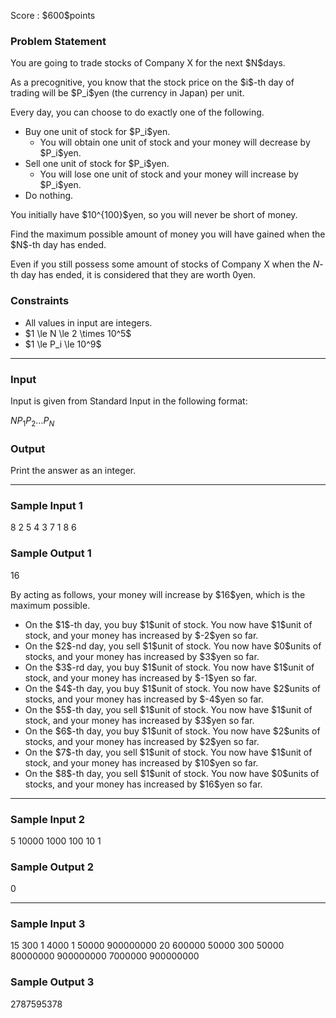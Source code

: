 
<div>

<span>

<span>

<p>
Score : $600$points
</p>

<div>

<section>

### **Problem Statement**

<p>
You are going to trade stocks of Company X for the next $N$days.
</p>

<p>
As a precognitive, you know that the stock price on the $i$-th day of trading will be $P_i$yen (the currency in Japan) per unit.
</p>

<p>
Every day, you can choose to do exactly one of the following.
</p>

<ul>

<li>
Buy one unit of stock for $P_i$yen.
<ul>

<li>
You will obtain one unit of stock and your money will decrease by $P_i$yen.
</li>

</ul>

</li>

<li>
Sell one unit of stock for $P_i$yen.
<ul>

<li>
You will lose one unit of stock and your money will increase by $P_i$yen.
</li>

</ul>

</li>

<li>
Do nothing.
</li>

</ul>

<p>
You initially have $10^{100}$yen, so you will never be short of money.
</p>

<p>
Find the maximum possible amount of money you will have gained when the $N$-th day has ended.

Even if you still possess some amount of stocks of Company X when the $N$-th day has ended, it is considered that they are worth $0$yen.
</p>

</section>

</div>

<div>

<section>

### **Constraints**

<ul>

<li>
All values in input are integers.
</li>

<li>
$1 \le N \le 2 \times 10^5$
</li>

<li>
$1 \le P_i \le 10^9$
</li>

</ul>

</section>

</div>

---

<div>

<div>

<section>

### **Input**

<p>
Input is given from Standard Input in the following format:
</p>

<div>

$N$$P_1$$P_2$$\dots$$P_N$
</div>

</section>

</div>

<div>

<section>

### **Output**

<p>
Print the answer as an integer.
</p>

</section>

</div>

</div>

---

<div>

<section>

### **Sample Input 1**

<div>

8
2 5 4 3 7 1 8 6

</div>

</section>

</div>

<div>

<section>

### **Sample Output 1**

<div>

16

</div>

<p>
By acting as follows, your money will increase by $16$yen, which is the maximum possible.
</p>

<ul>

<li>
On the $1$-th day, you buy $1$unit of stock.  You now have $1$unit of stock, and your money has increased by $-2$yen so far.
</li>

<li>
On the $2$-nd day, you sell $1$unit of stock.  You now have $0$units of stocks, and your money has increased by $3$yen so far.
</li>

<li>
On the $3$-rd day, you buy $1$unit of stock.  You now have $1$unit of stock, and your money has increased by $-1$yen so far.
</li>

<li>
On the $4$-th day, you buy $1$unit of stock.  You now have $2$units of stocks, and your money has increased by $-4$yen so far.
</li>

<li>
On the $5$-th day, you sell $1$unit of stock.  You now have $1$unit of stock, and your money has increased by $3$yen so far.
</li>

<li>
On the $6$-th day, you buy $1$unit of stock.  You now have $2$units of stocks, and your money has increased by $2$yen so far.
</li>

<li>
On the $7$-th day, you sell $1$unit of stock.  You now have $1$unit of stock, and your money has increased by $10$yen so far.
</li>

<li>
On the $8$-th day, you sell $1$unit of stock.  You now have $0$units of stocks, and your money has increased by $16$yen so far.
</li>

</ul>

</section>

</div>

---

<div>

<section>

### **Sample Input 2**

<div>

5
10000 1000 100 10 1

</div>

</section>

</div>

<div>

<section>

### **Sample Output 2**

<div>

0

</div>

</section>

</div>

---

<div>

<section>

### **Sample Input 3**

<div>

15
300 1 4000 1 50000 900000000 20 600000 50000 300 50000 80000000 900000000 7000000 900000000

</div>

</section>

</div>

<div>

<section>

### **Sample Output 3**

<div>

2787595378

</div>

</section>

</div>

</span>

</span>

</div>

